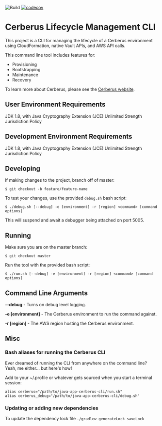 ![Build](https://github.com/Nike-Inc/cerberus-lifecycle-cli/workflows/Build/badge.svg?branch=master)
[![codecov](https://codecov.io/gh/Nike-Inc/cerberus-lifecycle-cli/branch/master/graph/badge.svg?token=UfewGZnHdt)](https://codecov.io/gh/Nike-Inc/cerberus-lifecycle-cli)

# Cerberus Lifecycle Management CLI

This project is a CLI for managing the lifecycle of a Cerberus environment using CloudFormation, native Vault APIs, and AWS API calls.

This command line tool includes features for:

- Provisioning
- Bootstrapping
- Maintenance
- Recovery

To learn more about Cerberus, please see the [Cerberus website](http://engineering.nike.com/cerberus/).

## User Environment Requirements

JDK 1.8, with Java Cryptography Extension (JCE) Unlimited Strength Jurisdiction Policy 

## Development Environment Requirements

JDK 1.8, with Java Cryptography Extension (JCE) Unlimited Strength Jurisdiction Policy

## Developing

If making changes to the project, branch off of master:

`$ git checkout -b feature/feature-name`

To test your changes, use the provided `debug.sh` bash script:

`$ ./debug.sh [--debug] -e [environment] -r [region] <command> [command options]`

This will suspend and await a debugger being attached on port 5005.

## Running

Make sure you are on the master branch:

`$ git checkout master`

Run the tool with the provided bash script:

`$ ./run.sh [--debug] -e [environment] -r [region] <command> [command options]`

## Command Line Arguments

**--debug** - Turns on debug level logging.

**-e \[environment\]** - The Cerberus environment to run the command against.

**-r \[region\]** - The AWS region hosting the Cerberus environment.

## Misc

### Bash aliases for running the Cerberus CLI

Ever dreamed of running the CLI from anywhere on the command line?  Yeah, me either... but here\'s how!

Add to your ~/.profile or whatever gets sourced when you start a terminal session:

```
alias cerberus="/path/to/java-app-cerberus-cli/run.sh"
alias cerberus_debug="/path/to/java-app-cerberus-cli/debug.sh"
```

### Updating or adding new dependencies

To update the dependency lock file `./gradlew generateLock saveLock`
